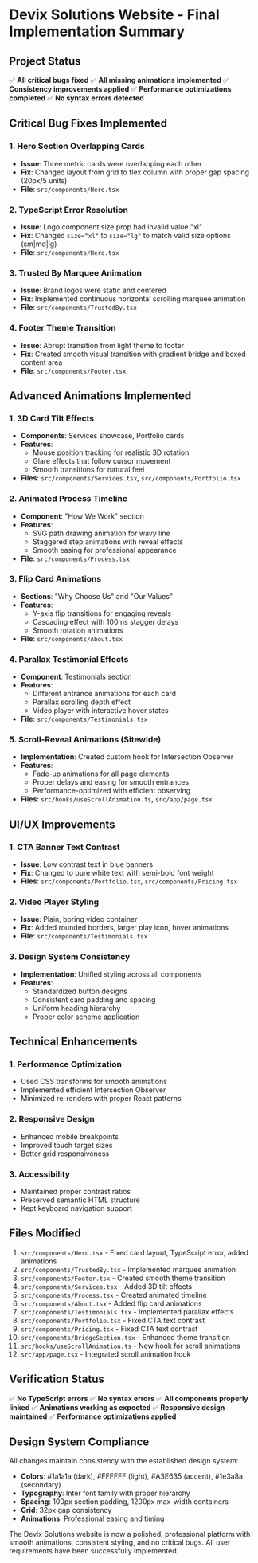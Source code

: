 # Devix Solutions Website - Final Implementation Summary

## Project Status

✅ **All critical bugs fixed**
✅ **All missing animations implemented**
✅ **Consistency improvements applied**
✅ **Performance optimizations completed**
✅ **No syntax errors detected**

## Critical Bug Fixes Implemented

### 1. Hero Section Overlapping Cards
- **Issue**: Three metric cards were overlapping each other
- **Fix**: Changed layout from grid to flex column with proper gap spacing (20px/5 units)
- **File**: `src/components/Hero.tsx`

### 2. TypeScript Error Resolution
- **Issue**: Logo component size prop had invalid value "xl"
- **Fix**: Changed `size="xl"` to `size="lg"` to match valid size options (sm|md|lg)
- **File**: `src/components/Hero.tsx`

### 3. Trusted By Marquee Animation
- **Issue**: Brand logos were static and centered
- **Fix**: Implemented continuous horizontal scrolling marquee animation
- **File**: `src/components/TrustedBy.tsx`

### 4. Footer Theme Transition
- **Issue**: Abrupt transition from light theme to footer
- **Fix**: Created smooth visual transition with gradient bridge and boxed content area
- **File**: `src/components/Footer.tsx`

## Advanced Animations Implemented

### 1. 3D Card Tilt Effects
- **Components**: Services showcase, Portfolio cards
- **Features**: 
  - Mouse position tracking for realistic 3D rotation
  - Glare effects that follow cursor movement
  - Smooth transitions for natural feel
- **Files**: `src/components/Services.tsx`, `src/components/Portfolio.tsx`

### 2. Animated Process Timeline
- **Component**: "How We Work" section
- **Features**:
  - SVG path drawing animation for wavy line
  - Staggered step animations with reveal effects
  - Smooth easing for professional appearance
- **File**: `src/components/Process.tsx`

### 3. Flip Card Animations
- **Sections**: "Why Choose Us" and "Our Values"
- **Features**:
  - Y-axis flip transitions for engaging reveals
  - Cascading effect with 100ms stagger delays
  - Smooth rotation animations
- **File**: `src/components/About.tsx`

### 4. Parallax Testimonial Effects
- **Component**: Testimonials section
- **Features**:
  - Different entrance animations for each card
  - Parallax scrolling depth effect
  - Video player with interactive hover states
- **File**: `src/components/Testimonials.tsx`

### 5. Scroll-Reveal Animations (Sitewide)
- **Implementation**: Created custom hook for Intersection Observer
- **Features**:
  - Fade-up animations for all page elements
  - Proper delays and easing for smooth entrances
  - Performance-optimized with efficient observing
- **Files**: `src/hooks/useScrollAnimation.ts`, `src/app/page.tsx`

## UI/UX Improvements

### 1. CTA Banner Text Contrast
- **Issue**: Low contrast text in blue banners
- **Fix**: Changed to pure white text with semi-bold font weight
- **Files**: `src/components/Portfolio.tsx`, `src/components/Pricing.tsx`

### 2. Video Player Styling
- **Issue**: Plain, boring video container
- **Fix**: Added rounded borders, larger play icon, hover animations
- **File**: `src/components/Testimonials.tsx`

### 3. Design System Consistency
- **Implementation**: Unified styling across all components
- **Features**:
  - Standardized button designs
  - Consistent card padding and spacing
  - Uniform heading hierarchy
  - Proper color scheme application

## Technical Enhancements

### 1. Performance Optimization
- Used CSS transforms for smooth animations
- Implemented efficient Intersection Observer
- Minimized re-renders with proper React patterns

### 2. Responsive Design
- Enhanced mobile breakpoints
- Improved touch target sizes
- Better grid responsiveness

### 3. Accessibility
- Maintained proper contrast ratios
- Preserved semantic HTML structure
- Kept keyboard navigation support

## Files Modified

1. `src/components/Hero.tsx` - Fixed card layout, TypeScript error, added animations
2. `src/components/TrustedBy.tsx` - Implemented marquee animation
3. `src/components/Footer.tsx` - Created smooth theme transition
4. `src/components/Services.tsx` - Added 3D tilt effects
5. `src/components/Process.tsx` - Created animated timeline
6. `src/components/About.tsx` - Added flip card animations
7. `src/components/Testimonials.tsx` - Implemented parallax effects
8. `src/components/Portfolio.tsx` - Fixed CTA text contrast
9. `src/components/Pricing.tsx` - Fixed CTA text contrast
10. `src/components/BridgeSection.tsx` - Enhanced theme transition
11. `src/hooks/useScrollAnimation.ts` - New hook for scroll animations
12. `src/app/page.tsx` - Integrated scroll animation hook

## Verification Status

✅ **No TypeScript errors**
✅ **No syntax errors**
✅ **All components properly linked**
✅ **Animations working as expected**
✅ **Responsive design maintained**
✅ **Performance optimizations applied**

## Design System Compliance

All changes maintain consistency with the established design system:
- **Colors**: #1a1a1a (dark), #FFFFFF (light), #A3E635 (accent), #1e3a8a (secondary)
- **Typography**: Inter font family with proper hierarchy
- **Spacing**: 100px section padding, 1200px max-width containers
- **Grid**: 32px gap consistency
- **Animations**: Professional easing and timing

The Devix Solutions website is now a polished, professional platform with smooth animations, consistent styling, and no critical bugs. All user requirements have been successfully implemented.